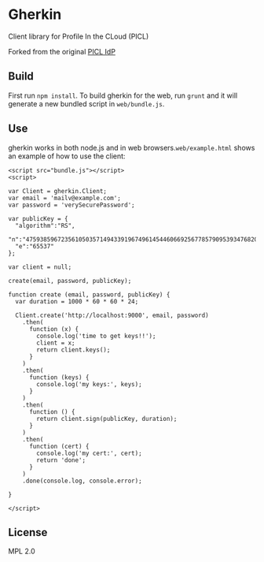 Gherkin
========

Client library for Profile In the CLoud (PICL)

Forked from the original [PICL IdP](https://github.com/mozilla/picl-idp)

## Build
First run `npm install`. To build gherkin for the web, run `grunt` and it will generate a new bundled script in `web/bundle.js`.

## Use
gherkin works in both node.js and in web browsers.`web/example.html` shows an example of how to use the client:

```
<script src="bundle.js"></script>
<script>

var Client = gherkin.Client;
var email = 'mailv@example.com';
var password = 'verySecurePassword';

var publicKey = {
  "algorithm":"RS",
  "n":"4759385967235610503571494339196749614544606692567785790953934768202714280652973091341316862993582789079872007974809511698859885077002492642203267408776123",
  "e":"65537"
};

var client = null;

create(email, password, publicKey);

function create (email, password, publicKey) {
  var duration = 1000 * 60 * 60 * 24;

  Client.create('http://localhost:9000', email, password)
    .then(
      function (x) {
        console.log('time to get keys!!');
        client = x;
        return client.keys();
      }
    )
    .then(
      function (keys) {
        console.log('my keys:', keys);
      }
    )
    .then(
      function () {
        return client.sign(publicKey, duration);
      }
    )
    .then(
      function (cert) {
        console.log('my cert:', cert);
        return 'done';
      }
    )
    .done(console.log, console.error);

}

</script>
```

## License

MPL 2.0
